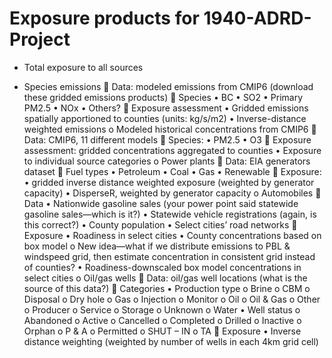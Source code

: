 Exposure products for 1940-ADRD-Project
=====

*	Total exposure to all sources
  -	Species emissions
	Data: modeled emissions from CMIP6 (download these gridded emissions products)
	Species
•	BC
•	SO2
•	Primary PM2.5
•	NOx
•	Others?
	Exposure assessment
•	Gridded emissions spatially apportioned to counties (units: kg/s/m2)
•	Inverse-distance weighted emissions
o	Modeled historical concentrations from CMIP6
	Data: CMIP6, 11 different models
	Species: 
•	PM2.5
•	O3
	Exposure assessment: gridded concentrations aggregated to counties
•	Exposure to individual source categories
o	Power plants
	Data: EIA generators dataset
	Fuel types
•	Petroleum
•	Coal
•	Gas
•	Renewable 
	Exposure: 
•	gridded inverse distance weighted exposure (weighted by generator capacity)
•	DisperseR, weighted by generator capacity
o	Automobiles
	Data
•	Nationwide gasoline sales (your power point said statewide gasoline sales—which is it?)
•	Statewide vehicle registrations (again, is this correct?)
•	County population
•	Select cities’ road networks
	Exposure
•	Roadiness in select cities
•	County concentrations based on box model
o	New idea—what if we distribute emissions to PBL & windspeed grid, then estimate concentration in consistent grid instead of counties?
•	Roadiness-downscaled box model concentrations in select cities
o	Oil/gas wells
	Data: oil/gas well locations (what is the source of this data?)
	Categories
•	Production type
o	Brine
o	CBM
o	Disposal
o	Dry hole
o	Gas
o	Injection
o	Monitor
o	Oil
o	Oil & Gas
o	Other
o	Producer
o	Service 
o	Storage
o	Unknown
o	Water 
•	Well status
o	Abandoned
o	Active
o	Cancelled
o	Completed
o	Drilled
o	Inactive
o	Orphan
o	P & A
o	Permitted
o	SHUT – IN
o	TA
	Exposure
•	Inverse distance weighting (weighted by number of wells in each 4km grid cell)




